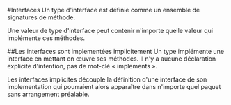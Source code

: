 #Interfaces
Un type d'interface est définie comme un ensemble de signatures de méthode.

Une valeur de type d'interface peut contenir n'importe quelle valeur qui implémente ces méthodes.

##Les interfaces sont implementées implicitement
Un type implémente une interface en mettant en œuvre ses méthodes. Il n'y a aucune déclaration explicite d'intention, pas de mot-clé « implements ».

Les interfaces implicites découple la définition d'une interface de son implementation qui pourraient alors apparaître dans n'importe quel paquet sans arrangement préalable.